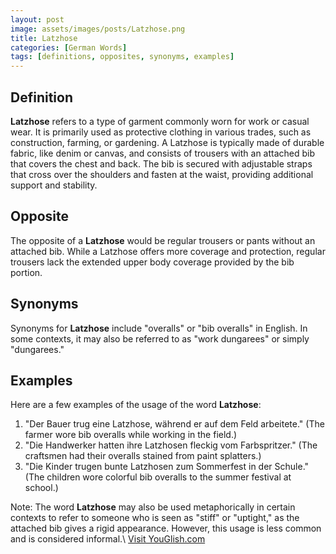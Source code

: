 ```yaml
---
layout: post
image: assets/images/posts/Latzhose.png
title: Latzhose
categories: [German Words]
tags: [definitions, opposites, synonyms, examples]
---
```


## Definition

**Latzhose** refers to a type of garment commonly worn for work or casual wear. It is primarily used as protective clothing in various trades, such as construction, farming, or gardening. A Latzhose is typically made of durable fabric, like denim or canvas, and consists of trousers with an attached bib that covers the chest and back. The bib is secured with adjustable straps that cross over the shoulders and fasten at the waist, providing additional support and stability.

## Opposite

The opposite of a **Latzhose** would be regular trousers or pants without an attached bib. While a Latzhose offers more coverage and protection, regular trousers lack the extended upper body coverage provided by the bib portion.

## Synonyms

Synonyms for **Latzhose** include "overalls" or "bib overalls" in English. In some contexts, it may also be referred to as "work dungarees" or simply "dungarees."

## Examples

Here are a few examples of the usage of the word **Latzhose**:

1. "Der Bauer trug eine Latzhose, während er auf dem Feld arbeitete." (The farmer wore bib overalls while working in the field.)
1. "Die Handwerker hatten ihre Latzhosen fleckig vom Farbspritzer." (The craftsmen had their overalls stained from paint splatters.)
1. "Die Kinder trugen bunte Latzhosen zum Sommerfest in der Schule." (The children wore colorful bib overalls to the summer festival at school.)

Note: The word **Latzhose** may also be used metaphorically in certain contexts to refer to someone who is seen as "stiff" or "uptight," as the attached bib gives a rigid appearance. However, this usage is less common and is considered informal.\ <a id="yg-widget-0" class="youglish-widget" data-query="Latzhose" data-lang="german" data-components="8412" data-auto-start="0" data-bkg-color="theme_light" data-title="How%20to%20pronounce%20Latzhose%20in%20German"  rel="nofollow" href="https://youglish.com">Visit YouGlish.com</a><script async src="https://youglish.com/public/emb/widget.js" charset="utf-8"></script>
